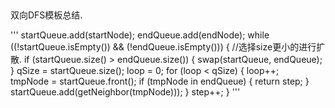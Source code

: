 ##
双向DFS模板总结.

'''
startQueue.add(startNode);
endQueue.add(endNode);
while ((!startQueue.isEmpty()) && (!endQueue.isEmpty())) {
    //选择size更小的进行扩散.
    if (startQueue.size() > endQueue.size()) {
        swap(startQueue, endQueue);
    }
    qSize = startQueue.size();
    loop = 0;
    for (loop < qSize) {
        loop++;  
        tmpNode =  startQueue.front();
        if (tmpNode in endQueue) {
            return step;
        }
        startQueue.add(getNeighbor(tmpNode)));
    }
    step++; 
}
'''
